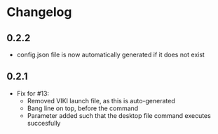 # Changelog

## 0.2.2

- config.json file is now automatically generated if it does not exist

## 0.2.1

- Fix for #13:
    - Removed VIKI launch file, as this is auto-generated
    - Bang line on top, before the command
    - Parameter added such that the desktop file command executes succesfully
